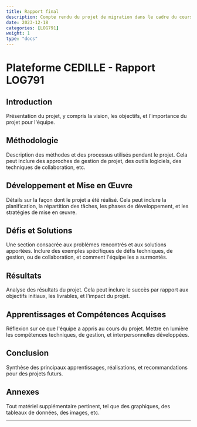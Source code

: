 ```yaml
---
title: Rapport final
description: Compte rendu du projet de migration dans le cadre du cours LOG791
date: 2023-12-18
categories: [LOG791]
weight: 1
type: "docs"
---
```

# Plateforme CEDILLE -  Rapport LOG791

## Introduction

Présentation du projet, y compris la vision, les objectifs, et l'importance du projet pour l'équipe.

## Méthodologie

Description des méthodes et des processus utilisés pendant le projet. Cela peut inclure des approches de gestion de projet, des outils logiciels, des techniques de collaboration, etc.

## Développement et Mise en Œuvre

Détails sur la façon dont le projet a été réalisé. Cela peut inclure la planification, la répartition des tâches, les phases de développement, et les stratégies de mise en œuvre.

## Défis et Solutions

Une section consacrée aux problèmes rencontrés et aux solutions apportées. Inclure des exemples spécifiques de défis techniques, de gestion, ou de collaboration, et comment l'équipe les a surmontés.

## Résultats

Analyse des résultats du projet. Cela peut inclure le succès par rapport aux objectifs initiaux, les livrables, et l'impact du projet.

## Apprentissages et Compétences Acquises

Réflexion sur ce que l'équipe a appris au cours du projet. Mettre en lumière les compétences techniques, de gestion, et interpersonnelles développées.

## Conclusion

Synthèse des principaux apprentissages, réalisations, et recommandations pour des projets futurs.

## Annexes

Tout matériel supplémentaire pertinent, tel que des graphiques, des tableaux de données, des images, etc.

---
